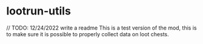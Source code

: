 # lootrun-utils
// TODO: 12/24/2022 write a readme
This is a test version of the mod, this is to make sure it is possible to properly collect data on loot chests.

